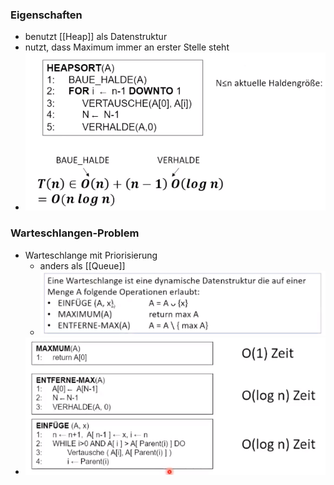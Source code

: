 ### Eigenschaften
+ benutzt [[Heap]] als Datenstruktur
+ nutzt, dass Maximum immer an erster Stelle steht
+ ![](Pasted%20image%2020221029184159.png)

### Warteschlangen-Problem
+ Warteschlange mit Priorisierung
	+ anders als [[Queue]]
	+ ![](Pasted%20image%2020221029184749.png)
+ ![](Pasted%20image%2020221029185253.png)